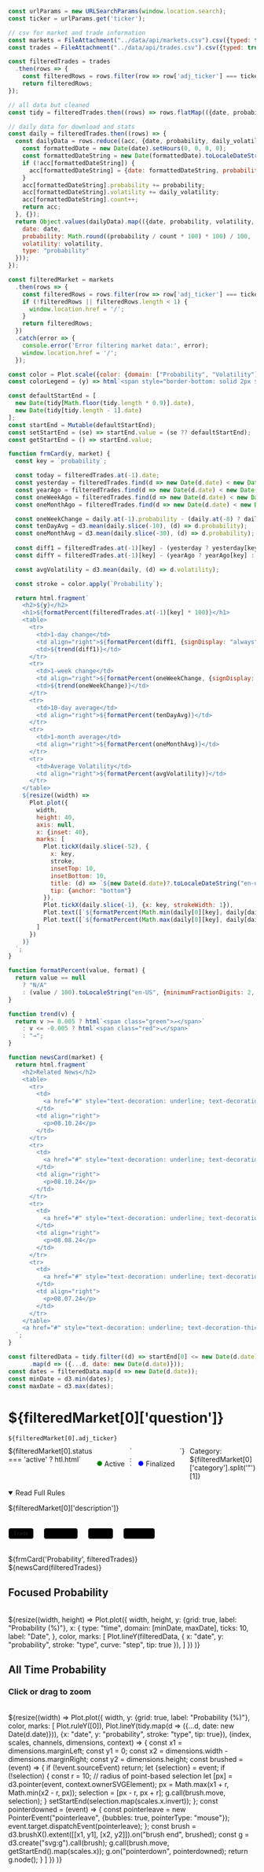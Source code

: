 ```js
const urlParams = new URLSearchParams(window.location.search);
const ticker = urlParams.get('ticker');

// csv for market and trade information
const markets = FileAttachment("../data/api/markets.csv").csv({typed: true});
const trades = FileAttachment("../data/api/trades.csv").csv({typed: true});

const filteredTrades = trades
  .then(rows => {
    const filteredRows = rows.filter(row => row['adj_ticker'] === ticker);
    return filteredRows;
});

// all data but cleaned
const tidy = filteredTrades.then((rows) => rows.flatMap(({date, probability, daily_volatility}) => [{date: date, probability: probability * 100, type: "Probability"}]));

// daily data for download and stats
const daily = filteredTrades.then((rows) => {
  const dailyData = rows.reduce((acc, {date, probability, daily_volatility}) => {
    const formattedDate = new Date(date).setHours(0, 0, 0, 0);
    const formattedDateString = new Date(formattedDate).toLocaleDateString('en-US');
    if (!acc[formattedDateString]) {
      acc[formattedDateString] = {date: formattedDateString, probability: 0, volatility: 0, count: 0};
    }
    acc[formattedDateString].probability += probability;
    acc[formattedDateString].volatility += daily_volatility;
    acc[formattedDateString].count++;
    return acc;
  }, {});
  return Object.values(dailyData).map(({date, probability, volatility, count}) => ({
    date: date,
    probability: Math.round((probability / count * 100) * 100) / 100,
    volatility: volatility,
    type: "probability"
  }));
});

const filteredMarket = markets
  .then(rows => {
    const filteredRows = rows.filter(row => row['adj_ticker'] === ticker);
    if (!filteredRows || filteredRows.length < 1) {
      window.location.href = '/';
    }
    return filteredRows;
  })
  .catch(error => {
    console.error('Error filtering market data:', error);
    window.location.href = '/';
  });
```

```js
const color = Plot.scale({color: {domain: ["Probability", "Volatility"]}});
const colorLegend = (y) => html`<span style="border-bottom: solid 2px ${color.apply(`${y}Y FRM`)};">${y}-year fixed-probability</span>`;
```

```js
const defaultStartEnd = [
  new Date(tidy[Math.floor(tidy.length * 0.9)].date), 
  new Date(tidy[tidy.length - 1].date)
];
const startEnd = Mutable(defaultStartEnd);
const setStartEnd = (se) => startEnd.value = (se ?? defaultStartEnd);
const getStartEnd = () => startEnd.value;
```

```js
function frmCard(y, market) {
  const key = `probability`;

  const today = filteredTrades.at(-1).date;
  const yesterday = filteredTrades.find(d => new Date(d.date) < new Date(today));
  const yearAgo = filteredTrades.find(d => new Date(d.date) < new Date(today) && (new Date(today) - new Date(d.date)) / (1000 * 60 * 60 * 24) >= 365);
  const oneWeekAgo = filteredTrades.find(d => new Date(d.date) < new Date(today) && (new Date(today) - new Date(d.date)) / (1000 * 60 * 60 * 24) >= 7);
  const oneMonthAgo = filteredTrades.find(d => new Date(d.date) < new Date(today) && (new Date(today) - new Date(d.date)) / (1000 * 60 * 60 * 24) >= 30);

  const oneWeekChange = daily.at(-1).probability - (daily.at(-8) ? daily.at(-8).probability : 0);
  const tenDayAvg = d3.mean(daily.slice(-10), (d) => d.probability);
  const oneMonthAvg = d3.mean(daily.slice(-30), (d) => d.probability);
  
  const diff1 = filteredTrades.at(-1)[key] - (yesterday ? yesterday[key] : 0);
  const diffY = filteredTrades.at(-1)[key] - (yearAgo ? yearAgo[key] : 0);

  const avgVolatility = d3.mean(daily, (d) => d.volatility);

  const stroke = color.apply(`Probability`);

  return html.fragment`
    <h2>${y}</h2>
    <h1>${formatPercent(filteredTrades.at(-1)[key] * 100)}</h1>
    <table>
      <tr>
        <td>1-day change</td>
        <td align="right">${formatPercent(diff1, {signDisplay: "always"})}</td>
        <td>${trend(diff1)}</td>
      </tr>
      <tr>
        <td>1-week change</td>
        <td align="right">${formatPercent(oneWeekChange, {signDisplay: "always"})}</td>
        <td>${trend(oneWeekChange)}</td>
      </tr>
      <tr>
        <td>10-day average</td>
        <td align="right">${formatPercent(tenDayAvg)}</td>
      </tr>
      <tr>
        <td>1-month average</td>
        <td align="right">${formatPercent(oneMonthAvg)}</td>
      </tr>
      <tr>
        <td>Average Volatility</td>
        <td align="right">${formatPercent(avgVolatility)}</td>
      </tr>
    </table>
    ${resize((width) =>
      Plot.plot({
        width,
        height: 40,
        axis: null,
        x: {inset: 40},
        marks: [
          Plot.tickX(daily.slice(-52), {
            x: key,
            stroke,
            insetTop: 10,
            insetBottom: 10,
            title: (d) => `${new Date(d.date)?.toLocaleDateString("en-us")}: ${d[key]}%`,
            tip: {anchor: "bottom"}
          }),
          Plot.tickX(daily.slice(-1), {x: key, strokeWidth: 1}),
          Plot.text([`${formatPercent(Math.min(daily[0][key], daily[daily.length - 1][key]), {signDisplay: "never"})}`], {frameAnchor: "left"}),
          Plot.text([`${formatPercent(Math.max(daily[0][key], daily[daily.length - 1][key]), {signDisplay: "never"})}`], {frameAnchor: "right"})
        ]
      })
    )}
  `;
}

function formatPercent(value, format) {
  return value == null
    ? "N/A"
    : (value / 100).toLocaleString("en-US", {minimumFractionDigits: 2, style: "percent", ...format});
}

function trend(v) {
  return v >= 0.005 ? html`<span class="green">↗︎</span>`
    : v <= -0.005 ? html`<span class="red">↘︎</span>`
    : "→";
}
```

```js
function newsCard(market) {
  return html.fragment`
    <h2>Related News</h2>
    <table>
      <tr>
        <td>
          <a href="#" style="text-decoration: underline; text-decoration-thickness: 0.5px; text-underline-offset: 1px;"><h3>Harris Leads Trump in Three Key States, Times/Siena Polls Find - NYT</h3></a>
        </td>
        <td align="right">
          <p>08.10.24</p>
        </td>
      </tr>
      <tr>
        <td>
          <a href="#" style="text-decoration: underline; text-decoration-thickness: 0.5px; text-underline-offset: 1px;"><h3>Donald Trump v Kamala Harris: who's ahead in the polls? - Economist</h3></a>
        </td>
        <td align="right">
          <p>08.10.24</p>
        </td>
      </tr>
      <tr>
        <td>
          <a href="#" style="text-decoration: underline; text-decoration-thickness: 0.5px; text-underline-offset: 1px;"><h3>Trump and Harris agree to debate on Sept. 10 - AP</h3></a>
        </td>
        <td align="right">
          <p>08.08.24</p>
        </td>
      </tr>
      <tr>
        <td>
          <a href="#" style="text-decoration: underline; text-decoration-thickness: 0.5px; text-underline-offset: 1px;"><h3>Arizona Republican who fought Trump’s false election claims loses primary - PBS</h3></a>
        </td>
        <td align="right">
          <p>08.07.24</p>
        </td>
      </tr>
    </table>
    <a href="#" style="text-decoration: underline; text-decoration-thickness: 0.5px; text-underline-offset: 1px;">Read More</a>
  `;
}
```

```js
const filteredData = tidy.filter((d) => startEnd[0] <= new Date(d.date) && new Date(d.date) < startEnd[1])
      .map(d => ({...d, date: new Date(d.date)}));
const dates = filteredData.map(d => new Date(d.date));
const minDate = d3.min(dates);
const maxDate = d3.max(dates);
```

<style type="text/css">

/* @keyframes blink {
  0% { opacity: 1; }
  50% { opacity: 0; }
  100% { opacity: 1; }
} */

@container (min-width: 560px) {
  .grid-cols-2-3 {
    grid-template-columns: 1fr 1fr;
  }
  .grid-cols-2-3 .grid-colspan-2 {
    grid-column: span 2;
  }
}

@container (min-width: 840px) {
  .grid-cols-2-3 {
    grid-template-columns: 1fr 2fr;
    grid-auto-flow: column;
  }
}

</style>

<div>
  <h1>${filteredMarket[0]['question']}</h1>
  <code>${filteredMarket[0].adj_ticker}</code>
  <div style="display: flex; gap: 10px; margin-top: 10px;">
      ${filteredMarket[0].status === 'active' ? htl.html`
       <div style="display: flex; align-items: center;">
        <span style="width: 10px; height: 10px; background-color: green; border-radius: 50%; margin-right: 5px; animation: blink 1s infinite;"></span>
        <span>Active</span>
      </div>` : `
        <div style="display: flex; align-items: center;">
        <span style="width: 10px; height: 10px; background-color: blue; border-radius: 50%; margin-right: 5px;"></span>
        <span>Finalized</span>
      </div>
      `}
       <div style="display: flex; align-items: center;">
        <span>Category: ${filteredMarket[0]['category'].split('"')[1]}</span>
      </div>
  </div>
  </br />
  <details open>
    <summary>Read Full Rules</summary>
    <p>${filteredMarket[0]['description']}</p>
  </details>
  <div style="display: flex; justify-content: space-between; margin-top: 2rem; width: 50%;">
    <button style="flex: 1; margin: 0 10px 0 0; padding: 5px 10px; border: 1px solid #ddd; border-radius: 5px; background-color: #000; font-size: 10px; font-weight: bold; cursor: pointer; font-family: monospace;">
      <!-- TODO add in trade link -->
      <a href=# style="text-decoration: none">Trade</a> 
    </button>
    <button style="flex: 1; margin: 0 10px; padding: 5px 10px; border: 1px solid #ddd; border-radius: 5px; background-color: #000; font-size: 10px; font-weight: bold; cursor: pointer; font-family: monospace;">Download</button>
    <button style="flex: 1; margin: 0 10px; padding: 5px 10px; border: 1px solid #ddd; border-radius: 5px; background-color: #000; font-size: 10px; font-weight: bold; cursor: pointer; font-family: monospace;">Embed</button>
    <button style="flex: 1; margin: 0 10px; padding: 5px 10px; border: 1px solid #ddd; border-radius: 5px; background-color: #000; font-size: 10px; font-weight: bold; cursor: pointer; font-family: monospace;">Explore</button>
  </div>
<div>

<div class="grid grid-cols-2-3" style="margin-top: 2rem;">
  <div class="card">${frmCard('Probability', filteredTrades)}</div>
  <div class="card">${newsCard(filteredTrades)}</div>
  <div class="card grid-colspan-2 grid-rowspan-2" style="display: flex; flex-direction: column;">
    <h2>Focused Probability</h2><br>
    <span style="flex-grow: 1;">${resize((width, height) =>
      Plot.plot({
        width,
        height,
        y: {grid: true, label: "Probability (%)"},
        x: {
          type: "time",
          domain: [minDate, maxDate],
          ticks: 10,
          label: "Date",
        },
        color,
        marks: [
          Plot.lineY(filteredData, {
            x: "date", 
            y: "probability",
            stroke: "type", 
            curve: "step", 
            tip: true
          }),
        ]
      })
    )}</span>
  </div>
</div>

<div class="grid">
  <div class="card">
    <h2>All Time Probability</h2>
    <h3>Click or drag to zoom</h3><br>
    ${resize((width) =>
      Plot.plot({
        width,
        y: {grid: true, label: "Probability (%)"},
        color,
        marks: [
          Plot.ruleY([0]),
          Plot.lineY(tidy.map(d => ({...d, date: new Date(d.date)})), {x: "date", y: "probability", stroke: "type", tip: true}),
          (index, scales, channels, dimensions, context) => {
            const x1 = dimensions.marginLeft;
            const y1 = 0;
            const x2 = dimensions.width - dimensions.marginRight;
            const y2 = dimensions.height;
            const brushed = (event) => {
              if (!event.sourceEvent) return;
              let {selection} = event;
              if (!selection) {
                const r = 10; // radius of point-based selection
                let [px] = d3.pointer(event, context.ownerSVGElement);
                px = Math.max(x1 + r, Math.min(x2 - r, px));
                selection = [px - r, px + r];
                g.call(brush.move, selection);
              }
              setStartEnd(selection.map(scales.x.invert));
            };
            const pointerdowned = (event) => {
              const pointerleave = new PointerEvent("pointerleave", {bubbles: true, pointerType: "mouse"});
              event.target.dispatchEvent(pointerleave);
            };
            const brush = d3.brushX().extent([[x1, y1], [x2, y2]]).on("brush end", brushed);
            const g = d3.create("svg:g").call(brush);
            g.call(brush.move, getStartEnd().map(scales.x));
            g.on("pointerdown", pointerdowned);
            return g.node();
          }
        ]
      })
    )}
  </div>
</div>
